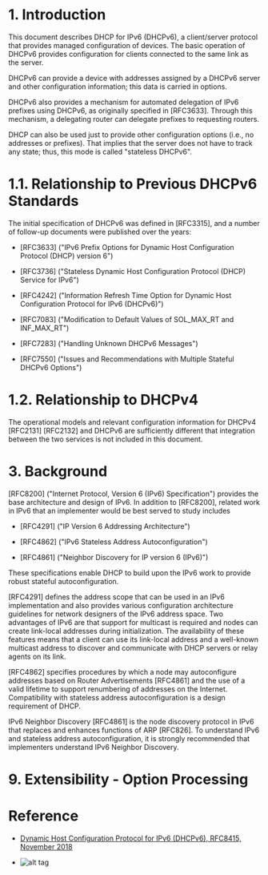 # 1.  Introduction
This document describes DHCP for IPv6 (DHCPv6), a client/server protocol that provides managed configuration of devices.
The basic operation of DHCPv6 provides configuration for clients connected to the same link as the server.

DHCPv6 can provide a device with addresses assigned by a DHCPv6 server and other configuration information; this data is carried in  options.

DHCPv6 also provides a mechanism for automated delegation of IPv6 prefixes using DHCPv6, as originally specified in [RFC3633].  Through  this mechanism, a delegating router can delegate prefixes to requesting routers.

DHCP can also be used just to provide other configuration options (i.e., no addresses or prefixes).  That implies that the server does not have to track any state; thus, this mode is called "stateless DHCPv6".

# 1.1.  Relationship to Previous DHCPv6 Standards
The initial specification of DHCPv6 was defined in [RFC3315], and a number of follow-up documents were published over the years:
   -  [RFC3633] ("IPv6 Prefix Options for Dynamic Host Configuration Protocol (DHCP) version 6")

   -  [RFC3736] ("Stateless Dynamic Host Configuration Protocol (DHCP) Service for IPv6")

   -  [RFC4242] ("Information Refresh Time Option for Dynamic Host Configuration Protocol for IPv6 (DHCPv6)")

   -  [RFC7083] ("Modification to Default Values of SOL_MAX_RT and INF_MAX_RT")

   -  [RFC7283] ("Handling Unknown DHCPv6 Messages")

   -  [RFC7550] ("Issues and Recommendations with Multiple Stateful DHCPv6 Options")
   
# 1.2.  Relationship to DHCPv4
The operational models and relevant configuration information for DHCPv4 [RFC2131] [RFC2132] and DHCPv6 are sufficiently different that integration between the two services is not included in this document.
   
# 3.  Background
[RFC8200] ("Internet Protocol, Version 6 (IPv6) Specification") provides the base architecture and design of IPv6.  In addition to [RFC8200], related work in IPv6 that an implementer would be best served to study includes

   -  [RFC4291] ("IP Version 6 Addressing Architecture")

   -  [RFC4862] ("IPv6 Stateless Address Autoconfiguration")

   -  [RFC4861] ("Neighbor Discovery for IP version 6 (IPv6)")

These specifications enable DHCP to build upon the IPv6 work to provide robust stateful autoconfiguration.

[RFC4291] defines the address scope that can be used in an IPv6 implementation and also provides various configuration architecture guidelines for network designers of the IPv6 address space.
Two advantages of IPv6 are that support for multicast is required and nodes can create link-local addresses during initialization.  The availability of these features means that a client can use its link-local address and a well-known multicast address to discover and communicate with DHCP servers or relay agents on its link.

[RFC4862] specifies procedures by which a node may autoconfigure addresses based on Router Advertisements [RFC4861] and the use of a valid lifetime to support renumbering of addresses on the Internet.  Compatibility with stateless address autoconfiguration is a design requirement of DHCP.

IPv6 Neighbor Discovery [RFC4861] is the node discovery protocol in IPv6 that replaces and enhances functions of ARP [RFC826].  To understand IPv6 and stateless address autoconfiguration, it is strongly recommended that implementers understand IPv6 Neighbor  Discovery.
   
# 9.  Extensibility - Option Processing

Reference
==============================
* [Dynamic Host Configuration Protocol for IPv6 (DHCPv6), RFC8415, November 2018](https://tools.ietf.org/html/rfc8415)

* []()
![alt tag]()
